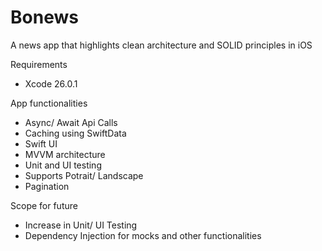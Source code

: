 # Bonews
A news app that highlights clean architecture and SOLID principles in iOS

Requirements
- Xcode 26.0.1

App functionalities
- Async/ Await Api Calls
- Caching using SwiftData
- Swift UI
- MVVM architecture
- Unit and UI testing
- Supports Potrait/ Landscape
- Pagination

Scope for future
- Increase in Unit/ UI Testing
- Dependency Injection for mocks and other functionalities
